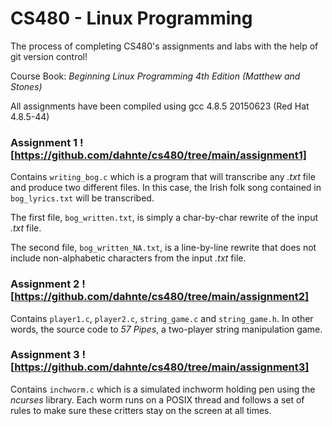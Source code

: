 # CS480 - Linux Programming
The process of completing CS480's assignments and labs with the help of git version control!

Course Book: _Beginning Linux Programming 4th Edition (Matthew and Stones)_

All assignments have been compiled using gcc 4.8.5 20150623 (Red Hat 4.8.5-44)

### Assignment 1 ![https://github.com/dahnte/cs480/tree/main/assignment1]
Contains `writing_bog.c` which is a program that will transcribe any _.txt_ file and produce two different files. In this case, the Irish folk song contained in `bog_lyrics.txt` will be transcribed.

The first file, `bog_written.txt`, is simply a char-by-char rewrite of the input _.txt_ file.

The second file, `bog_written_NA.txt`, is a line-by-line rewrite that does not include non-alphabetic characters from the input _.txt_ file.

### Assignment 2 ![https://github.com/dahnte/cs480/tree/main/assignment2]
Contains `player1.c`, `player2.c`, `string_game.c` and `string_game.h`. In other words, the source code to _57 Pipes_, a two-player string manipulation game.

### Assignment 3 ![https://github.com/dahnte/cs480/tree/main/assignment3]
Contains `inchworm.c` which is a simulated inchworm holding pen using the _ncurses_ library. Each worm runs on a POSIX thread and follows a set of rules to make sure these critters stay on the screen at all times.